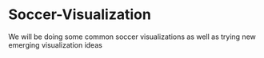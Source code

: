 # Soccer-Visualization
We will be doing some common soccer visualizations as well as trying new emerging visualization ideas
